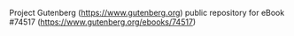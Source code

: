 Project Gutenberg (https://www.gutenberg.org) public repository for
eBook #74517 (https://www.gutenberg.org/ebooks/74517)
